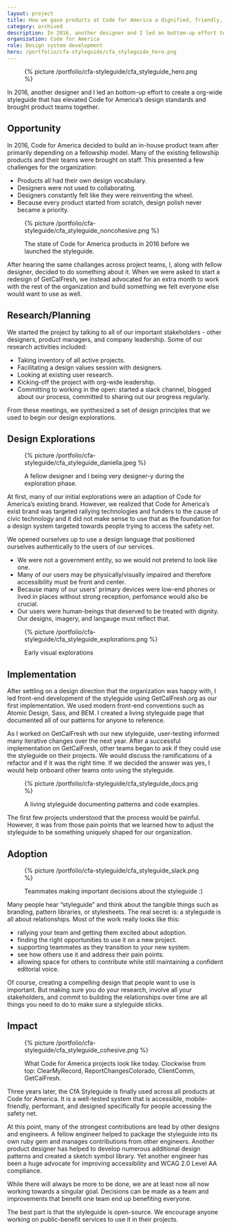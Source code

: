 ```yaml
---
layout: project
title: How we gave products at Code for America a dignified, friendly, and unified style.
category: archived
description: In 2016, another designer and I led an bottom-up effort to create a org-wide styleguide. It has elevated Code for America’s design standards and brought product teams together.
organization: Code for America
role: Design system development
hero: /portfolio/cfa-styleguide/cfa_styleguide_hero.png
---
```


<figure>
  {% picture /portfolio/cfa-styleguide/cfa_styleguide_hero.png %}
</figure>

In 2016, another designer and I led an bottom-up effort to create a org-wide styleguide that has elevated Code for America’s design standards and brought product teams together.

## Opportunity

In 2016, Code for America decided to build an in-house product team after primarily depending on a fellowship model. Many of the existing fellowship products and their teams were brought on staff. This presented a few challenges for the organization:

  * Products all had their own design vocabulary.
  * Designers were not used to collaborating.
  * Designers constantly felt like they were reinventing the wheel.
  * Because every product started from scratch, design polish never became a priority.

<figure>
  {% picture /portfolio/cfa-styleguide/cfa_styleguide_noncohesive.png %}
  <figcaption>
    <p>The state of Code for America products in 2016 before we launched the styleguide.</p>
  </figcaption>
</figure>

After hearing the same challanges across project teams, I, along with fellow designer, decided to do something about it. When we were asked to start a redesign of GetCalFresh, we instead advocated for an extra month to work with the rest of the organization and build something we felt everyone else would want to use as well.


## Research/Planning

We started the project by talking to all of our important stakeholders - other designers, product managers, and company leadership. Some of our research activities included:

  * Taking inventory of all active projects.
  * Facilitating a design values session with designers.
  * Looking at existing user research.
  * Kicking-off the project with org-wide leadership.
  * Committing to working in the open: started a slack channel, blogged about our process, committed to sharing out our progress regularly.

From these meetings, we synthesized a set of design principles that we used to begin our design explorations.

## Design Explorations

<figure>
  {% picture /portfolio/cfa-styleguide/cfa_styleguide_daniella.jpeg %}
  <figcaption>
    <p>A fellow designer and I being very designer-y during the exploration phase.</p>
  </figcaption>
</figure>

At first, many of our initial explorations were an adaption of Code for America’s existing brand. However, we realized that Code for America’s exist brand was targeted rallying technologies and funders to the cause of civic technology and it did not make sense to use that as the foundation for a design system targeted towards people trying to access the safety net.

We opened ourselves up to use a design language that positioned ourselves authentically to the users of our services.

- We were not a government entity, so we would not pretend to look like one.
- Many of our users may be physically/visually impaired and therefore accessibility must be front and center.
- Because many of our users' primary devices were low-end phones or lived in places without strong reception, perfomance would also be crucial.
- Our users were human-beings that deserved to be treated with dignity. Our designs, imagery, and langauge must reflect that.

<figure>
  {% picture /portfolio/cfa-styleguide/cfa_styleguide_explorations.png %}
  <figcaption>
    <p>Early visual explorations</p>
  </figcaption>
</figure>

## Implementation

After settling on a design direction that the organization was happy with, I led front-end development of the styleguide using GetCalFresh.org as our first implementation. We used modern front-end conventions such as Atomic Design, Sass, and BEM. I created a living styleguide page that documented all of our patterns for anyone to reference.

As I worked on GetCalFresh wth our new styleguide, user-testing informed many iterative changes over the next year. After a successful implementation on GetCalFresh, other teams began to ask if they could use the styleguide on their projects. We would discuss the ramifications of a refactor and if it was the right time. If we decided the answer was yes, I would help onboard other teams onto using the styleguide.

<figure>
  {% picture /portfolio/cfa-styleguide/cfa_styleguide_docs.png %}
  <figcaption>
    <p>A living styleguide documenting patterns and code examples.</p>
  </figcaption>
</figure>



The first few projects understood that the process would be painful. However, it was from those pain points that we learned how to adjust the styleguide to be something uniquely shaped for our organization.

## Adoption

<figure>
  {% picture /portfolio/cfa-styleguide/cfa_styleguide_slack.png %}
  <figcaption>
    <p>Teammates making important decisions about the styleguide :)</p>
  </figcaption>
</figure>

Many people hear “styleguide” and think about the tangible things such as branding, pattern libraries, or stylesheets. The real secret is: a styleguide is all about relationships. Most of the work really looks like this:

- rallying your team and getting them excited about adoption.
- finding the right opportunities to use it on a new project.
- supporting teammates as they transition to your new system.
- see how others use it and address their pain points.
- allowing space for others to contribute while still maintaining a confident editorial voice.

Of course, creating a compelling design that people want to use is important. But making sure you do your research, involve all your stakeholders, and commit to building the relationships over time are all things you need to do to make sure a styleguide sticks.

## Impact

<figure>
  {% picture /portfolio/cfa-styleguide/cfa_styleguide_cohesive.png %}
  <figcaption>
    <p>What Code for America projects look like today. Clockwise from top: ClearMyRecord, ReportChangesColorado, ClientComm, GetCalFresh.</p>
  </figcaption>
</figure>

Three years later, the CfA Styleguide is finally used across all products at Code for America. It is a well-tested system that is accessible, mobile-friendly, performant, and designed specifically for people accessing the safety net.

At this point, many of the strongest contributions are lead by other designs and engineers. A fellow engineer helped to package the styleguide into its own ruby gem and manages contributions from other engineers. Another product designer has helped to develop numerous additional design patterns and created a sketch symbol library. Yet another engineer has been a huge advocate for improving accessibility and WCAG 2.0 Level AA compliance. 

While there will always be more to be done, we are at least now all now working towards a singular goal. Decisions can be made as a team and improvements that benefit one team end up benefiting everyone. 

The best part is that the styleguide is open-source. We encourage anyone working on public-benefit services to use it in their projects.
